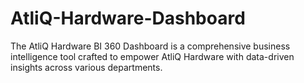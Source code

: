 # AtliQ-Hardware-Dashboard
The AtliQ Hardware BI 360 Dashboard is a comprehensive business intelligence tool crafted to empower AtliQ Hardware with data-driven insights across various departments.

